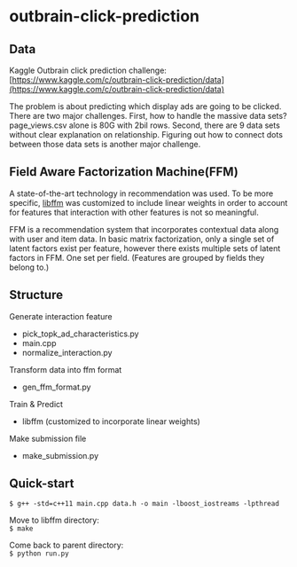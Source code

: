 # outbrain-click-prediction

## Data
Kaggle Outbrain click prediction challenge: [https://www.kaggle.com/c/outbrain-click-prediction/data](https://www.kaggle.com/c/outbrain-click-prediction/data)  

The problem is about predicting which display ads are going to be clicked. 
There are two major challenges. First, how to handle the massive data sets? page_views.csv alone is 80G with 2bil rows. Second, there are 9 data sets without clear explanation on relationship. Figuring out how to connect dots between those data sets is another major challenge.  

## Field Aware Factorization Machine(FFM)  
A state-of-the-art technology in recommendation was used. To be more specific, [libffm](https://github.com/guestwalk/libffm) was customized to include linear weights in order to account for features that interaction with other features is not so meaningful.  

FFM is a recommendation system that incorporates contextual data along with user and item data. In basic matrix factorization, only a single set of latent factors exist per feature, however there exists multiple sets of latent factors in FFM. One set per field. (Features are grouped by fields they belong to.) 

## Structure

Generate interaction feature  
- pick_topk_ad_characteristics.py  
- main.cpp  
- normalize_interaction.py  

Transform data into ffm format  
- gen_ffm_format.py  

Train & Predict  
- libffm (customized to incorporate linear weights)

Make submission file
- make_submission.py  


## Quick-start
```$ g++ -std=c++11 main.cpp data.h -o main -lboost_iostreams -lpthread```

Move to libffm directory:  
```$ make```  

Come back to parent directory:  
```$ python run.py```
